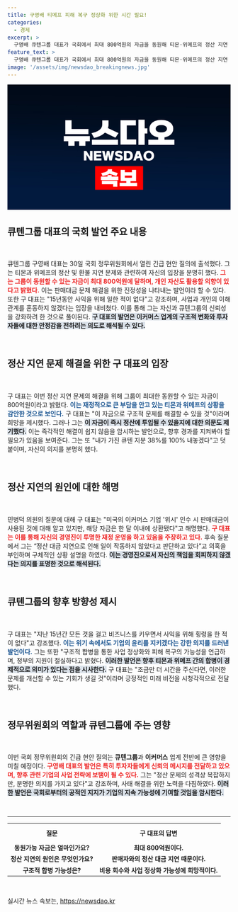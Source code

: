 ```yaml
---
title: 구영배 티메프 피해 복구 정상화 위한 시간 필요!
categories:
  - 경제
excerpt: >
  구영배 큐텐그룹 대표가 국회에서 최대 800억원의 자금을 동원해 티몬·위메프의 정산 지연 문제를 해결하겠다고 밝혔습니다. 그는 개인 자산까지 내놓겠다는 결단을 내렸지만, 사태의 복잡성에 우려를 나타냈습니다.
feature_text: >
  구영배 큐텐그룹 대표가 국회에서 최대 800억원의 자금을 동원해 티몬·위메프의 정산 지연 문제를 해결하겠다고 밝혔습니다. 그는 개인 자산까지 내놓겠다는 결단을 내렸지만, 사태의 복잡성에 우려를 나타냈습니다.
image: '/assets/img/newsdao_breakingnews.jpg'
---
```


<p><img src="/assets/img/newsdao_breakingnews.jpg" alt="bookingtag 속보" /></p>

<h2 data-ke-size="size26">큐텐그룹 대표의 국회 발언 주요 내용</h2>

<p data-ke-size="size16">&nbsp;</p>

<p>큐텐그룹 구영배 대표는 30일 국회 정무위원회에서 열린 긴급 현안 질의에 출석했다. 그는 티몬과 위메프의 정산 및 환불 지연 문제와 관련하여 자신의 입장을 분명히 했다. <b><span style="color: #ee2323;">그는 그룹이 동원할 수 있는 자금이 최대 800억원에 달하며, 개인 자산도 활용할 의향이 있다고 밝혔다.</span></b> 이는 판매대금 문제 해결을 위한 진정성을 나타내는 발언이라 할 수 있다. 또한 구 대표는 "15년동안 사익을 위해 일한 적이 없다"고 강조하며, 사업과 개인의 이해관계를 혼동하지 않겠다는 입장을 내비쳤다. 이를 통해 그는 자신과 큐텐그룹의 신뢰성을 강화하려 한 것으로 풀이된다. <b><span style="background-color: #21538527;">구 대표의 발언은 이커머스 업계의 구조적 변화와 투자자들에 대한 안정감을 전하려는 의도로 해석될 수 있다.</span></b></p>

<p data-ke-size="size16">&nbsp;</p>

<h2 data-ke-size="size26">정산 지연 문제 해결을 위한 구 대표의 입장</h2>

<p data-ke-size="size16">&nbsp;</p>

<p>구 대표는 이번 정산 지연 문제의 해결을 위해 그룹이 최대한 동원할 수 있는 자금이 800억원이라고 밝혔다. <b><span style="color: #1a5490;">이는 재정적으로 큰 부담을 안고 있는 티몬과 위메프의 상황을 감안한 것으로 보인다.</span></b> 구 대표는 "이 자금으로 구조적 문제를 해결할 수 있을 것"이라며 희망을 제시했다. 그러나 그는 <b><span style="background-color: #21538527;">이 자금이 즉시 정산에 투입될 수 있을지에 대한 의문도 제기했다.</span></b> 이는 즉각적인 해결이 쉽지 않음을 암시하는 발언으로, 향후 경과를 지켜봐야 할 필요가 있음을 보여준다. 그는 또 "내가 가진 큐텐 지분 38%를 100% 내놓겠다"고 덧붙이며, 자신의 의지를 분명히 했다.</p>

<p data-ke-size="size16">&nbsp;</p>

<h2 data-ke-size="size26">정산 지연의 원인에 대한 해명</h2>

<p data-ke-size="size16">&nbsp;</p>

<p>민병덕 의원의 질문에 대해 구 대표는 "미국의 이커머스 기업 '위시' 인수 시 판매대금이 사용된 것에 대해 알고 있지만, 해당 자금은 한 달 이내에 상환됐다"고 해명했다. <b><span style="color: #ee2323;">구 대표는 이를 통해 자신의 경영진이 투명한 재정 운영을 하고 있음을 주장하고 있다.</span></b> 후속 질문에서 그는 “정산 대금 지연으로 인해 일이 작동하지 않았다고 판단하고 있다”고 의혹을 부인하며 구체적인 상황 설명을 하였다. <b><span style="background-color: #21538527;">이는 경영진으로서 자신의 책임을 회피하지 않겠다는 의지를 표명한 것으로 해석된다.</span></b></p>

<p data-ke-size="size16">&nbsp;</p>

<h2 data-ke-size="size26">큐텐그룹의 향후 방향성 제시</h2>

<p data-ke-size="size16">&nbsp;</p>

<p>구 대표는 "지난 15년간 모든 것을 걸고 비즈니스를 키우면서 사익을 위해 횡령을 한 적이 없다"고 강조했다. <b><span style="color: #1a5490;">이는 위기 속에서도 기업의 윤리를 지키겠다는 강한 의지를 드러낸 발언이다.</span></b> 그는 또한 "구조적 합병을 통한 사업 정상화와 피해 복구의 가능성을 언급하며, 정부의 지원이 절실하다고 밝혔다. <b><span style="background-color: #21538527;">이러한 발언은 향후 티몬과 위메프 간의 합병이 경제적으로 의미가 있다는 점을 시사한다.</span></b> 구 대표는 "조금만 더 시간을 주신다면, 이러한 문제를 개선할 수 있는 기회가 생길 것"이라며 긍정적인 미래 비전을 시청각적으로 전달했다.</p>

<p data-ke-size="size16">&nbsp;</p>

<h2 data-ke-size="size26">정무위원회의 역할과 큐텐그룹에 주는 영향</h2>

<p data-ke-size="size16">&nbsp;</p>

<p>이번 국회 정무위원회의 긴급 현안 질의는 <b>큐텐그룹</b>과 <b>이커머스</b> 업계 전반에 큰 영향을 미칠 예정이다. <b><span style="color: #ee2323;">구영배 대표의 발언은 특히 투자자들에게 신뢰의 메시지를 전달하고 있으며, 향후 관련 기업의 사업 전략에 보탬이 될 수 있다.</span></b> 그는 "정산 문제의 성격상 복잡하지만, 분명한 의지를 가지고 있다"고 강조하며, 사태 해결을 위한 노력을 다짐하였다. <b><span style="background-color: #21538527;">이러한 발언은 국회로부터의 공적인 지지가 기업의 지속 가능성에 기여할 것임을 암시한다.</span></b></p>

<p data-ke-size="size16">&nbsp;</p>

<hr>

<table style="width: 100%; border-collapse: collapse;">
  <tr>
    <th style="text-align: center; height: 35px;">질문</th>
    <th style="text-align: center; height: 35px;">구 대표의 답변</th>
  </tr>
  <tr>
    <td style="text-align: center; height: 17px;"><b>동원가능 자금은 얼마인가요?</b></td>
    <td style="text-align: center; height: 17px;"><b>최대 800억원이다.</b></td>
  </tr>
  <tr>
    <td style="text-align: center; height: 17px;"><b>정산 지연의 원인은 무엇인가요?</b></td>
    <td style="text-align: center; height: 17px;"><b>판매자와의 정산 대금 지연 때문이다.</b></td>
  </tr>
  <tr>
    <td style="text-align: center; height: 17px;"><b>구조적 합병 가능성은?</b></td>
    <td style="text-align: center; height: 17px;"><b>비용 회수와 사업 정상화 가능성에 희망적이다.</b></td>
  </tr>
</table>

<p data-ke-size="size16">&nbsp;</p>
실시간 뉴스 속보는, <a href="https://newsdao.kr" rel="dofollow">https://newsdao.kr</a>


